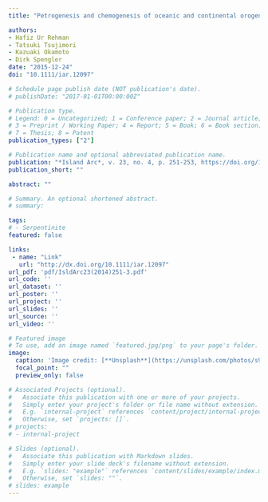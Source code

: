 ```yaml
---
title: "Petrogenesis and chemogenesis of oceanic and continental orogens in Asia: Current topics, Part I"

authors:
- Hafiz Ur Rehman
- Tatsuki Tsujimori
- Kazuaki Okamoto
- Dirk Spengler
date: "2015-12-24"
doi: "10.1111/iar.12097"

# Schedule page publish date (NOT publication's date).
# publishDate: "2017-01-01T00:00:00Z"

# Publication type.
# Legend: 0 = Uncategorized; 1 = Conference paper; 2 = Journal article;
# 3 = Preprint / Working Paper; 4 = Report; 5 = Book; 6 = Book section;
# 7 = Thesis; 8 = Patent
publication_types: ["2"]

# Publication name and optional abbreviated publication name.
publication: "*Island Arc*, v. 23, no. 4, p. 251-253, https://doi.org/10.1111/iar.12097"
publication_short: ""

abstract: ""

# Summary. An optional shortened abstract.
# summary: 

tags: 
# - Serpentinite
featured: false

links:
 - name: "Link"
   url: "http://dx.doi.org/10.1111/iar.12097"
url_pdf: 'pdf/IsldArc23(2014)251-3.pdf'
url_code: ''
url_dataset: ''
url_poster: ''
url_project: ''
url_slides: ''
url_source: ''
url_video: ''

# Featured image
# To use, add an image named `featured.jpg/png` to your page's folder. 
image: 
  caption: 'Image credit: [**Unsplash**](https://unsplash.com/photos/s9CC2SKySJM)'
  focal_point: ""
  preview_only: false

# Associated Projects (optional).
#   Associate this publication with one or more of your projects.
#   Simply enter your project's folder or file name without extension.
#   E.g. `internal-project` references `content/project/internal-project/index.md`.
#   Otherwise, set `projects: []`.
# projects:
# - internal-project

# Slides (optional).
#   Associate this publication with Markdown slides.
#   Simply enter your slide deck's filename without extension.
#   E.g. `slides: "example"` references `content/slides/example/index.md`.
#   Otherwise, set `slides: ""`.
# slides: example
---
```

